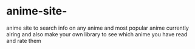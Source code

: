 # anime-site-
anime site to search info on any anime and most popular anime currently airing and also make your own library to see which anime you have read and rate them

